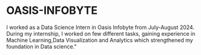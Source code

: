 # OASIS-INFOBYTE
I worked as a Data Science Intern in Oasis Infobyte from July-August 2024.
During my internship, I worked on few different tasks, gaining experience in Machine Learning,Data Visualization and Analytics which strengthened my foundation in Data science."

